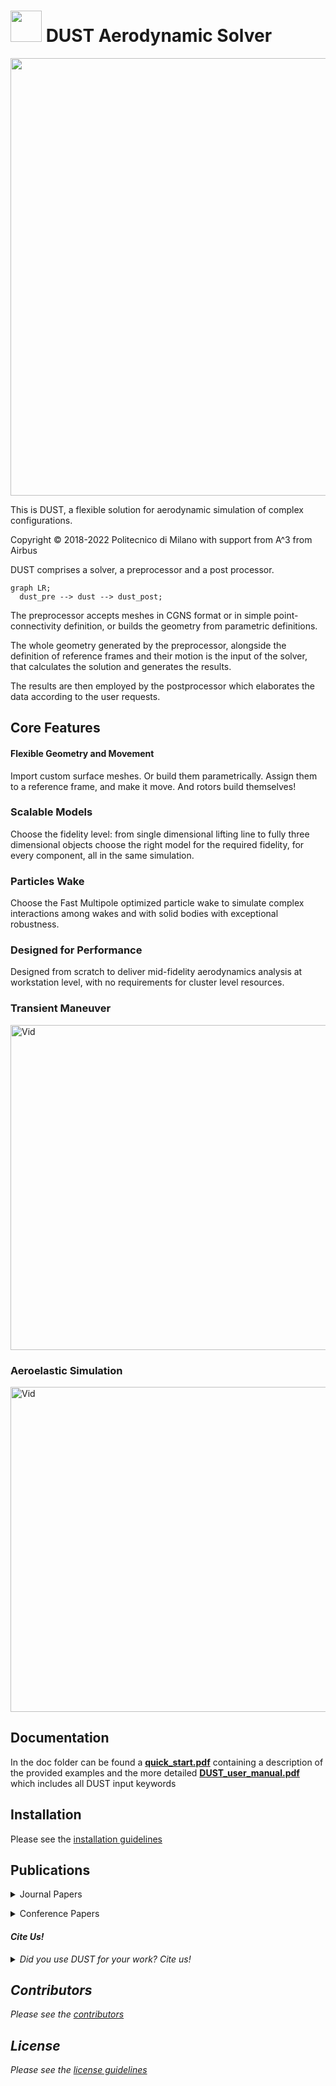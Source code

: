 # <img src="/uploads/3b37882713af00af40ea54104817261a/dust_logo.png" width="50"> DUST Aerodynamic Solver 

<!-- <img src="/uploads/a9c9b0254c955cb0d5b681b6695feb66/Goland_miniatura_1_.PNG" width="200"> -->
<img src="/uploads/e47649c3db0892bc6bb09673607eabe2/complete_model_dark_web.png" width="700">



This is DUST, a flexible solution for aerodynamic simulation of complex 
configurations.

Copyright &copy; 2018-2022 Politecnico di Milano
                          with support from A^3 from Airbus


DUST comprises a solver, a preprocessor and a post processor.

```mermaid
graph LR;
  dust_pre --> dust --> dust_post;
```

The preprocessor accepts meshes in CGNS format or in simple point-connectivity
definition, or builds the geometry from parametric definitions.

The whole geometry generated by the preprocessor, alongside the definition
of reference frames and their motion is the input of the solver, that 
calculates the solution and generates the results.

The results are then employed by the postprocessor which elaborates the data
according to the user requests.

## Core Features

#### Flexible Geometry and Movement

Import custom surface meshes. Or build them parametrically. Assign them to a reference frame, and make it move. And rotors build themselves!

### Scalable Models 

Choose the fidelity level: from single dimensional lifting line to fully three dimensional objects choose the right model for the required fidelity, for every component, all in the same simulation. 

### Particles Wake

Choose the Fast Multipole optimized particle wake to simulate complex interactions among wakes and with solid bodies with exceptional robustness. 

### Designed for Performance 

Designed from scratch to deliver mid-fidelity aerodynamics analysis at workstation level, with no requirements for cluster level resources. 

### Transient Maneuver

<img src="/uploads/cf45d9be5bdb66582172fc14f9bbb6a6/XV15_Rolling_Maneuver.gif" alt="Vid" width="520px"/>

### Aeroelastic Simulation

<img src="/uploads/957eb38af65f103c39c712a6f2facc08/Goland_Wing_Flutter.gif" alt="Vid" width="520px"/>


## Documentation

In the doc folder can be found a **[quick_start.pdf](doc/quick_start.pdf)** containing a description of the provided examples and the more detailed **[DUST_user_manual.pdf](doc/DUST_user_manual.pdf)** which includes all DUST input keywords



## Installation

Please see the [installation guidelines](install.md) 


## Publications
<p>
<details>

  <summary markdown="span">Journal Papers</summary>

* A. Zanotti, A. Savino, M. Palazzi, M. Tugnoli, and V. Muscarello. <i>Assessment of a mid-fidelity numerical approach for the investigation of tiltrotor aerodynamics</i>. Applied Sciences, 11(8):3385, 2021. <a href="https://www.mdpi.com/2076-3417/11/8/3385"><b>[PDF]</b></a><br><br>

* M. Tugnoli, D. Montagnani, M. Syal, G Droandi, and Alex Zanotti. <i>Mid-fidelity approach to aerodynamic simulations of unconventional vtol aircraft configurations</i>. Aerospace Science and Technology, page 106804, 2021,doi.org/10.1016/j.ast.2021.106804. <a href="https://www.sciencedirect.com/science/article/abs/pii/S127096382100314X"><b>[PDF]</b></a><br><br>

* A. Savino, A. Cocco, A. Zanotti, M. Tugnoli, P. Masarati, and V. Muscarello. <i>Coupling Mid-Fidelity Aerodynamics and Multibody Dynamics for the Aeroelastic Analysis of Rotary-Wing Vehicles</i>. Energies, 14(21), 6979. <a href="https://www.mdpi.com/1996-1073/14/21/6979"><b>[PDF]</b></a><br><br>

</details>
</p>
<p>
<details>

  <summary markdown="span">Conference Papers</summary>

* D. Montagnani, M. Tugnoli, F. Fonte, A. Zanotti, G. Droandi, and M. Syal. <i>Mid-fidelity analysis of unsteady interactional aerodynamics of complex vtol configurations</i>. In 45th European Rotorcraft Forum, Warsaw, Poland, September 2019. <a href="https://core.ac.uk/download/pdf/237171689.pdf"><b>[PDF]</b></a><br><br>

* D. Montagnani, M. Tugnoli, A. Zanotti, M. Syal, and G. Droandi. <i>Analysis of the interactional aerodynamics of the vahana evtol using a medium fidelity open source tool</i>. In Proceedings of the VFS Aeromechanics for Advanced Vertical FlightTechnical Meeting, San Jose, CA, USA, January 21-23 2020. AHS International.

* A. Cocco, A. Savino, D. Montagnani, M. Tugnoli, F. Guerroni, M. Palazzi, A. Zanoni, A. Zanotti, V. Muscarello. <i>Simulation of tiltrotor maneuvers by a coupled multibody-mid fidelity aerodynamic solver<i/>. In: 46th European Rotorcraft Forum, 2020. <a href="https://re.public.polimi.it/retrieve/handle/11311/1146478/540222/COCCA02-20.pdf"><b>[PDF]</b></a><br><br>

* A Cocco, A Savino, A Zanotti, A Zanoni, P Masarati, and V Muscarello. <i>Coupled multibody-mid fidelity aerodynamic solver for tiltrotor aeroelastic simulation</i>. In 9th International Conference on Computational Methods for Coupled Problems in Science and Engineering, COUPLED PROBLEMS 2021, pages 1–12. CIMNE, 2021. <a href="https://re.public.polimi.it/retrieve/handle/11311/1177598/632671/COCCA01-21.pdf"><b>[PDF]</b></a><br><br>

* A. Zanotti, A. Savino, M. Palazzi, M. Tugnoli, and V. Muscarello. <i>Mid-Fidelity Numerical Approach to Tiltrotor Aerodynamics</i>. In 47th European Rotorcraft Forum, Glasgow, UK, September 2021. <a href="https://re.public.polimi.it/retrieve/handle/11311/1184736/655321/ZANOA05-21.pdf"><b>[PDF]</b></a><br><br>

* A. Savino, A. Cocco, A. Zanoni, A. Zanotti, and V. Muscarello. <i>A Coupled Multibody-Mid Fidelity Aerodynamic Tool for the Simulation of Tiltrotor Manoeuvres</i>. In 47th European Rotorcraft Forum, Glasgow, UK, September 2021. <a href="https://re.public.polimi.it/retrieve/handle/11311/1183864/653034/SAVIA01-21.pdf"><b>[PDF]</b></a><br><br>

* A. Savino, A. Cocco, A. Zanoni, A. De Gaspari, A. Zanotti, J. Cardoso, D. Carvalhais and V. Muscarello. <i>Design and Optimization of Innovative Tiltrotor Wing Control Surfaces Through Coupled Multibody-Mid-Fidelity Aerodynamics Simulations</i>. In the Vertical Flight Society’s 78th Annual Forum Technology Display, Ft. Worth, Texas, USA, May 2022. 


</details>
</p>

#### Cite Us!
<p>
<details>

  <summary markdown="span">Did you use DUST for your work? Cite us!</summary>

To acknowledge our work please cite the following paper:

* M. Tugnoli, D. Montagnani, M. Syal, G Droandi, and Alex Zanotti. <i>Mid-fidelity approach to aerodynamic simulations of unconventional vtol aircraft configurations</i>. Aerospace Science and Technology, page 106804, 2021,doi.org/10.1016/j.ast.2021.106804. <a href="https://www.sciencedirect.com/science/article/abs/pii/S127096382100314X"><b>[PDF]</b></a><br><br>

If you are using the aeroelastic version of DUST coupled to the multibody software [MBDyn](https://www.mbdyn.org/):

* A. Savino, A. Cocco, A. Zanotti, M. Tugnoli, P. Masarati, and V. Muscarello. <i>Coupling Mid-Fidelity Aerodynamics and Multibody Dynamics for the Aeroelastic Analysis of Rotary-Wing Vehicles</i>. Energies, 14(21), 6979. <a href="https://www.mdpi.com/1996-1073/14/21/6979"><b>[PDF]</b></a><br><br>

</details>
</p>

## Contributors

Please see the [contributors](contributors.md)

## License

Please see the [license guidelines](license.md)
